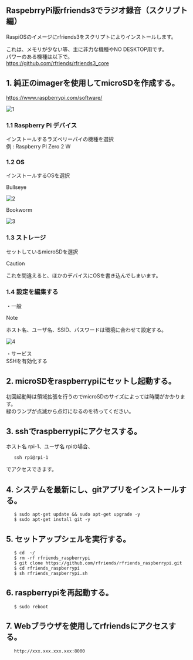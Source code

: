 ## RaspebrryPi版rfriends3でラジオ録音（スクリプト編）    

RaspiOSのイメージにrfriends3をスクリプトによりインストールします。  
  
これは、メモリが少ない等、主に非力な機種やNO DESKTOP用です。  
パワーのある機種は以下で。  
https://github.com/rfriends/rfriends3_core  
  
## 1. 純正のimagerを使用してmicroSDを作成する。     
   <https://www.raspberrypi.com/software/>  
  
![1](https://github.com/user-attachments/assets/de69af3e-f501-40e4-b387-3901962eaaaa)  
  
### 1.1 Raspberry Pi デバイス  
インストールするラズベリーパイの機種を選択  
例 : Raspberry PI Zero 2 W
  
### 1.2 OS  
インストールするOSを選択
  
Bullseye  
  
![2](https://github.com/user-attachments/assets/2b438504-019c-4a1c-ad25-182d351ec144)  
  
Bookworm  
  
![3](https://github.com/user-attachments/assets/ca768534-6ea7-4dbe-b6d5-573911f705ae)  
  
### 1.3 ストレージ  
セットしているmicroSDを選択  
  
> [!CAUTION]
> これを間違えると、ほかのデバイスにOSを書き込んでしまいます。
  
### 1.4 設定を編集する  
  
・一般   
> [!NOTE]
> ホスト名、ユーザ名、SSID、パスワードは環境に合わせて設定する。    
  
![4](https://github.com/user-attachments/assets/1cbbfbe0-d869-486c-8f34-7bf8ad3b3609)
  
・サービス  
SSHを有効化する  
  
 
## 2. microSDをraspberrypiにセットし起動する。   
   初回起動時は領域拡張を行うのでmicroSDのサイズによっては時間がかかります。    
   緑のランプが点滅から点灯になるのを待ってください。  
## 3. sshでraspberrypiにアクセスする。  
   ホスト名 rpi-1、ユーザ名 rpiの場合、  
```
   ssh rpi@rpi-1
```
   でアクセスできます。  
## 4. システムを最新にし、gitアプリをインストールする。  
```
   $ sudo apt-get update && sudo apt-get upgrade -y  
   $ sudo apt-get install git -y  
```
## 5. セットアップシェルを実行する。  
```
   $ cd  ~/  
   $ rm -rf rfriends_raspberrypi  
   $ git clone https://github.com/rfriends/rfriends_raspberrypi.git  
   $ cd rfriends_raspberrypi  
   $ sh rfriends_raspberrypi.sh  
```
## 6. raspberrypiを再起動する。  
```
   $ sudo reboot  
```
## 7. Webブラウザを使用してrfriendsにアクセスする。 
``` 
   http://xxx.xxx.xxx.xxx:8000
```
